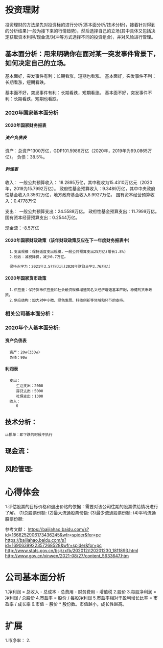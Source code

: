 # 投资理财
   投资理财的方法是先对投资标的进行分析(基本面分析/技术分析)，接着针对得到的分析结果(一般为接下来的行情趋势)，然后选择自己的立场(其中具体又包括决定获取资本利得/现金流/对冲等方式选择不同的投资组合)，并对风险进行管理。

## 基本面分析：用来明确你在面对某一突发事件背景下，如何决定自己的立场。
   基本面好，突发事件有利：长期看涨，短期也看涨。
   基本面好，突发事件不利：长期看涨，短期看跌。
   
   基本面不好，突发事件有利：长期看跌，短期看涨。
   基本面不好，突发事件不利：长期看跌，短期也看跌。

   ### 2020年国家基本面分析
   #### 2020年国家财务报表
   ##### 资产负债表
   资产：总资产1300万亿，GDP101.5986万亿（2020年，2019年为99.0865万亿）。
   负债：38.5%。

   ##### 利润表
   收入：
      一般公共预算收入： 18.2895万亿，其中税收为15.4310万亿元（2020年，2019为15.7992万亿）。
      政府性基金预算收入：9.3489万亿，其中中央政府性基金收入0.3562万亿，地方政府基金收入8.9927万亿。
      国有资本经营预算收入：0.4778万亿

   支出：
      一般公共预算支出：24.5588万亿。
      政府性基金预算支出：11.7999万亿。
      国有资本经营预算支出：0.2544万亿。

   现金流：-8.5万亿   

   #### 2020年国家财政政策（该年财政政策反应在下一年度财务报表中）
      1.支出规模：保持适度支出规模，一般公共预算支出25万亿(增长1.8%)
      2.税收：减税降费，减少0.7万亿。

      保持赤字为：2021年3.57万亿元(2020年财政赤字3.76万亿) 
      
   #### 2020年国家货币政策     
      1.供应量：保持货币供应量和社会融资规模增速同名义经济增速基本匹配，稳健的货币政策。
      2.供应结构：加大对中小微、绿色发展、科技创新等领域和环节的支持。
   ### 相关公司基本面分析：

   ### 2020年个人基本面分析:
   #### 资产负债表
      资产：20w(330w)
      负债：90w
   #### 利润表
      支出：
         生活支出：2000
         房贷支出：5000
         社保支出：1300
      收入：
         0   
## 技术分析：
    止损单：即下跌的时候不执行
## 现金流：

## 风险管理:

# 心得体会
1.评估股票的目标价格和退出价格的依据：需要对该公司往期的股票供给情况进行了解。
  (1)总股票份额:
  (2)最大流通股票份额:
  (3)最少流通股票份额:
  (4)平均流通股票份额:

参考文献：
  https://baijiahao.baidu.com/s?id=1668252906173436245&wfr=spider&for=pc
  https://baijiahao.baidu.com/s?id=1690639922357268528&wfr=spider&for=pc
  http://www.stats.gov.cn/tjsj/zxfb/202012/t20201230_1811893.html
  http://www.gov.cn/xinwen/2021-08/27/content_5633647.htm
# 公司基本面分析
1.净利润 = 总收入 - 总成本 - 总费用 - 财务费用 - 增值税 
2.股价
3.每股净利润 = 净利润 / 总股份
4.市盈率 = 股价 / 每股净利润
5.市盈率相对于盈利增长比率 = 市盈率 / 成长率
6.市值 = 股价 * 股份数。市值越小，成长性越高。

# 扩展
1.市净率：
2.